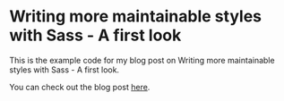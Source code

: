 # Writing more maintainable styles with Sass - A first look

This is the example code for my blog post on Writing more maintainable styles with Sass - A first look.

You can check out the blog post [here](https://raygun.com/blog/sass-tutorial-maintainable-code/).
